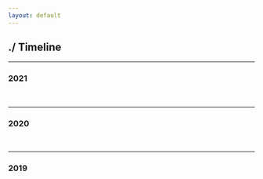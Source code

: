 ```yaml
---
layout: default
---
```


## ./ Timeline
---------------------------------------------------------------------------------------------------
### 2021




<br>

---------------------------------------------------------------------------------------------------
### 2020





<br>

---------------------------------------------------------------------------------------------------
### 2019
